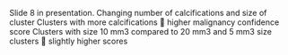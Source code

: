 Slide 8 in presentation. 
Changing number of calcifications and size of cluster
Clusters with more calcifications  higher malignancy confidence score 
Clusters with size 10 mm3 compared to 20 mm3 and 5 mm3 size clusters  slightly higher scores
